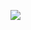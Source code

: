 <a href="../sculptures.html"><img src="http://firedpot.com/images/sculptures/1inner-light-2.jpg" /></a>
